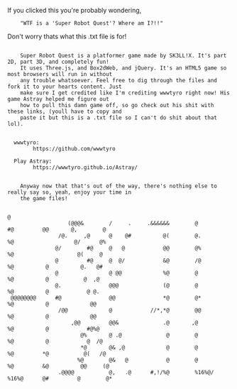 
If you clicked this you're probably wondering,
    
    
        "WTF is a 'Super Robot Quest'? Where am I?!!"


Don't worry thats what this .txt file is for!

~~~~~~~~~~~~~~~~~~~~~~~~~~~~~~~~~~~~~~~~~~~~~~~~~~~~~~~~~~~~~~~~~~~~~~~~~~~~~~~~~~~~~~~~~~~~~~~~~~~~~~~~~~~

    Super Robot Quest is a platformer game made by SK3LL!X. It's part 2D, part 3D, and completely fun!
    It uses Three.js, and Box2dWeb, and jQuery. It's an HTML5 game so most browsers will run in without
    any trouble whatsoever. Feel free to dig through the files and fork it to your hearts content. Just
    make sure I get credited like I'm crediting wwwtyro right now! His game Astray helped me figure out
    how to pull this damn game off, so go check out his shit with these links, (youll have to copy and
    paste it but this is a .txt file so I can't do shit about that lol).
    
~~~~~~~~~~~~~~~~~~~~~~~~~~~~~~~~~~~~~~~~~~~~~~~~~~~~~~~~~~~~~~~~~~~~~~~~~~~~~~~~~~~~~~~~~~~~~~~~~~~~~~~~~~~

      wwwtyro:
            https://github.com/wwwtyro
            
      Play Astray:
            https://wwwtyro.github.io/Astray/
            
~~~~~~~~~~~~~~~~~~~~~~~~~~~~~~~~~~~~~~~~~~~~~~~~~~~~~~~~~~~~~~~~~~~~~~~~~~~~~~~~~~~~~~~~~~~~~~~~~~~~~~~~~~~
    
    Anyway now that that's out of the way, there's nothing else to really say so, yeah, enjoy your time in
    the game files!
                                                                                     
                                                                                         @   
                   (@@@&        /     .     .&&&&&&        @            #@         @@       @,        @    
                /@.     ,@      @    @#          @(        @.           %@                   @/      @%    
               @/        #@     @   @            @@        @%           %@                    @(     @     
               @         #@     @  @/            &@        /@           %@          @          @.   @#     
               @                @ @@             %@        @            %@          @           @  ,@      
               @.               @@@              (@        @            %@          @            @ @.      
 @@@@@@@@      #@               @@               *@        @*           %@          @             @@       
                /@@             @            //*,*@        @@           %@          @             @@       
                    ,@@         @@&              .@       ,@            %@          @            #@%@      
                       @%       @ .@              @        @            %@          @            @  /@     
                       *@       @& ,@             @        @            %@         *@           @(   /@    
                      %@        @&   @            @        @            %@         &@          @@     (@   
                .@@@@           @,   .@      #,!/%@        %16%@/       %16%@      @#         @        @* 
                
                

